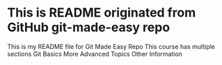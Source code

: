# This is README originated from GitHub git-made-easy repo

This is my README file for Git Made Easy Repo
This course has multiple sections
Git Basics
More Advanced Topics
Other Information

